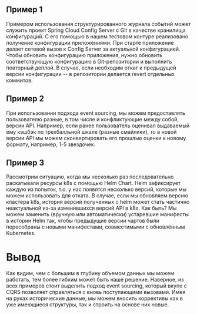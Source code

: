 ## Пример 1

Примером использования структурированного журнала событий может служить проект Spring Cloud Config Server с Git в качестве хранилища конфигураций. С его помощью в нашем тестовом контуре реализовано получение конфигурации приложениями. При старте приложение делает сетевой вызов к Config Server за актуальной конфигурацией. Чтобы обновить конфигурацию приложения, нужно обновить соответствующую конфигурацию в Git-репозитории и выполнить повторный деплой. В случае, если необходим откат к предыдущей версии конфигурации -- в репозитории делается revert отдельных коммитов.

## Пример 2

При использовании подхода event sourcing, мы можем предоставлять пользователю разные, в том числе и конфликтующие между собой, версии API. Например, если ранее пользователь оценивал выдаваемый ему кэшбэк по трехбалльной шкале (разные смайлики), то в новой версии API мы можем сконвертировать его прошлые оценки к новому формату, например, 1-5 звездочек.

## Пример 3

Рассмотрим ситуацию, когда мы несколько раз последовательно раскатывали ресурсы k8s с помощью Helm Сhart. Helm зафиксирует каждую из попыток, т.о. у нас появятся несколько версий, которые мы можем использовать для отката. В случае, если мы обновляем версию кластера k8s, история версий полученных с helm может стать частично неактуальной из-за изменившихся версий API в k8s. Как быть? Мы можем заменить (вручную или автоматически) устаревшие манифесты в истории Helm так, чтобы предыдущие версии чартов были пересобраны с новыми манифестами, совместимыми с обновлённым Kubernetes.

# Вывод

Как видим, чем с большим в глубину объемом данных мы можем работать, тем более гибким может быть наше решение. Наверное, из всех примеров стоит выделить подход event sourcing, который вкупе c CQRS позволяет справляться с вновь поступающими вызовами. Имея на руках исторические данные, мы можем вносить коррективы как в уже имеющиеся структуры, так и строить на основе них новые.